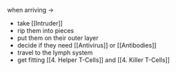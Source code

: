when arriving -> 
-  take [[Intruder]]
-  rip them into pieces
-  put them on their outer layer
-  decide if they need [[Antivirus]] or [[Antibodies]]
-  travel to the lymph system
-  get fitting [[4. Helper T-Cells]] and [[4. Killer T-Cells]]

